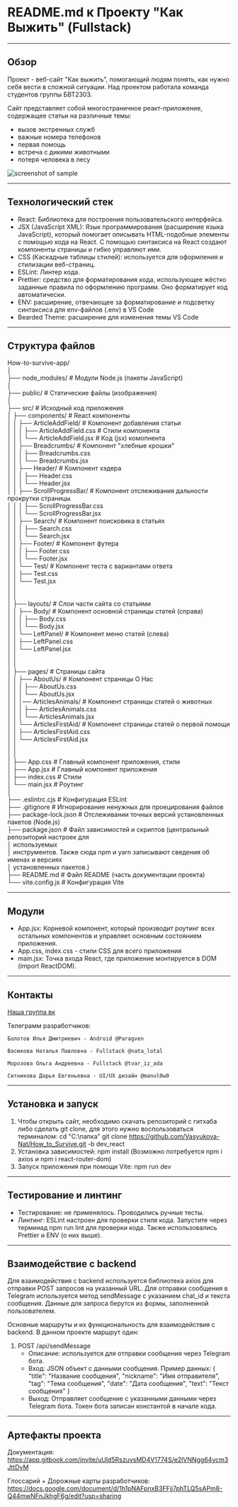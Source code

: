 # README.md к Проекту "Как Выжить" (Fullstack)
-----------------------------------

## Обзор

Проект - веб-сайт "Как выжить", помогающий людям понять, как нужно себя вести в сложной ситуации.  Над проектом работала команда студентов группы БВТ2303.

Сайт представляет собой многостраничное реакт-приложение, содержащее статьи на различные темы: 
* вызов экстренных служб
* важные номера телефонов
* первая помощь
* встреча с дикими животными
* потеря человека в лесу

![screenshot of sample](https://sun9-18.userapi.com/impg/Dk0sQrq7pCLXY4MLkSPZf9Ccv_VIHoA5eNvk3g/KVS01W1naVA.jpg?size=1280x556&quality=95&sign=ab3adaa0535736e0ed74cebf2f9dfb1f&type=album)

***
## Технологический стек
- React: Библиотека для построения пользовательского интерфейса.
- JSX (JavaScript XML): Язык программирования (расширение языка JavaScript), который помогает описывать HTML-подобные элементы с помощью кода на React. С помощью синтаксиса на React создают компоненты страницы и гибко управляют ими.
- CSS (Каскадные таблицы стилей): используется для оформления и стилизации веб-страниц.
- ESLint: Линтер кода.
- Prettier: средство для форматирования кода, использующее жёстко заданные правила по оформлению программ. Оно форматирует код автоматически. 
- ENV: расширение, отвечающее за форматирование и подсветку синтаксиса для env-файлов (.env) в VS Code
- Bearded Theme: расширение для изменения темы VS Code

***
## Структура файлов

How-to-survive-app/  
│  
├── node_modules/                # Модули Node.js (пакеты JavaScript)  
│  
├── public/                      # Статические файлы (изображения)  
│  
├── src/                         # Исходный код приложения  
│   ├── components/              # React компоненты  
│   │   ├── ArticleAddField/                 # Компонент добавления статьи  
│   │   │      ├── ArticleAddField.css       # Стили компонента  
│   │   │      └── ArticleAddField.jsx       # Код (jsx) комопнента  
│   │   ├── Breadcrumbs/                     # Компонент "хлебные крошки"  
│   │   │      ├── Breadcrumbs.css  
│   │   │      └── Breadcrumbs.jsx  
│   │   ├── Header/                          # Компонент хэдера  
│   │   │      ├── Header.css  
│   │   │      └── Header.jsx  
│   │   ├── ScrollProgressBar/               # Компонент отслеживания дальности прокрутки страницы  
│   │   │      ├── ScrollProgressBar.css  
│   │   │      └── ScrollProgressBar.jsx  
│   │   ├── Search/                          # Компонент поисковика в статьях  
│   │   │      ├── Search.css  
│   │   │      └── Search.jsx  
│   │   ├── Footer/                          # Компонент футера  
│   │   │      ├── Footer.css  
│   │   │      └── Footer.jsx  
│   │   └── Test/                            # Компонент теста с вариантами ответа  
│   │          ├── Test.css  
│   │          └── Test.jsx  
│   │  
│   │  
│   ├── layouts/                             # Слои части сайта со статьями  
│   │   ├── Body/                            # Компонент основной страницы статей (справа)  
│   │   │      ├── Body.css  
│   │   │      └── Body.jsx  
│   │   └── LeftPanel/                       # Компонент меню статей (слева)  
│   │          ├── LeftPanel.css  
│   │          └── LeftPanel.jsx  
│   │  
│   │  
│   ├── pages/                               # Страницы сайта  
│   │   ├── AboutUs/                         # Компонент страницы О Нас  
│   │   │      ├── AboutUs.css  
│   │   │      └── AboutUs.jsx  
│   │   │── ArticlesAnimals/                 # Компонент страницы статей о животных  
│   │   │      ├── ArticlesAnimals.css  
│   │   │      └── ArticlesAnimals.jsx  
│   │   └── ArticlesFirstAid/                # Компонент страницы статей о первой помощи  
│   │          ├── ArticlesFirstAid.css  
│   │          └── ArticlesFirstAid.jsx  
│   │  
│   │  
│   ├── App.css                  # Главный компонент приложения, стили  
│   ├── App.jsx                  # Главный компонент приложения  
│   ├── index.css                # Стили  
│   └── main.jsx                 # Роутинг  
│  
├── .eslintrc.cjs                # Конфигурация ESLint  
├── .gitignore                   # Игнорирование ненужных для проецирования файлов  
├── package-lock.json            # Отслеживании точных версий установленных пакетов (Node.js)  
├── package.json                 # Файл зависимостей и скриптов (центральный репозиторий настроек для  
│                                используемых      
│                                инструментов. Также сюда npm и yarn записывают сведения об именах и версиях           
│                                установленных пакетов.)  
├── README.md                    # Файл README (часть документации проекта)  
└── vite.config.js               # Конфигурация Vite

***
## Модули
- App.jsx: Корневой компонент, который производит роутинг всех остальных компонентов и управляет основным состоянием приложения.
- App.css, index.css - стили CSS для всего приложения
- main.jsx: Точка входа React, где приложение монтируется в DOM (import ReactDOM).

***
## Контакты

[Наша группа вк](https://vk.com/club226042324)

Телеграмм разработчиков:

` Болотов Илья Дмитриевич - Android @Paragven `

` Васюкова Наталья Павловна - Fullstack @nata_lotal `

`Морозова Ольга Андреевна - Fullstack @tvar_iz_ada`

`Ситникова Дарья Евгеньевна - UI/UX дизайн @manul0w0`

-----------------------------------

## Установка и запуск
1. Чтобы открыть сайт, необходимо скачать репозиторий с гитхаба либо сделать git clone, для этого нужно воспользоваться терминалом:
    cd "C:\папка"
    git clone https://github.com/Vasyukova-Nat/How_to_Survive.git -b dev_react
2. Установка зависимостей:
    npm install
    (Возможно потребуется npm i axios  и  npm i react-router-dom)
3. Запуск приложения при помощи Vite:
    npm run dev
-----------------------------------
## Тестирование и линтинг
- Тестирование: не применялось. Проводились ручные тесты.
- Линтинг: ESLint настроен для проверки стиля кода. Запустите через терминад npm run lint для проверки кода. Также использовались Prettier и ENV (о них выше).
-----------------------------------
## Взаимодействие с backend  
Для взаимодействия с backend используется библиотека axios для отправки POST запросов на указанный URL. Для отправки сообщения в Telegram используется метод sendMessage с указанием chat_id и текста сообщения. Данные для запроса берутся из формы, заполненной пользователем.

Основные маршруты и их функциональность для взаимодействия с backend. В данном проекте маршрут один: 
1. POST /api/sendMessage
   - Описание: используется для отправки сообщения через Telegram бота.
   - Вход: JSON объект с данными сообщения.
     Пример данных:
     {
       "title": "Название сообщения",
       "nickname": "Имя отправителя",
       "tag": "Тема сообщения",
       "date": "Дата сообщения",
       "text": "Текст сообщения"
     }
   - Выход: Отправляет сообщение с указанными данными через Telegram бота. Токен бота записан константой в начале кода.

-----------------------------------
## Артефакты проекта
Документация: <https://app.gitbook.com/invite/uUld5RszuvsMD4V1774S/e2lVNNgg64ycm3JttDyM>

Глоссарий + Дорожные карты разработчиков: <https://docs.google.com/document/d/1h1pNAFpnxB3FFjj7phTLQ5sAPm8-Q44mwNFnJkhgF6g/edit?usp=sharing>

